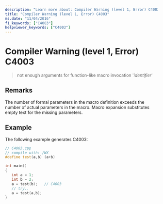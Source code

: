 ```yaml
---
description: "Learn more about: Compiler Warning (level 1, Error) C4003"
title: "Compiler Warning (level 1, Error) C4003"
ms.date: "11/04/2016"
f1_keywords: ["C4003"]
helpviewer_keywords: ["C4003"]
---
```

# Compiler Warning (level 1, Error) C4003

> not enough arguments for function-like macro invocation '*identifier*'

## Remarks

The number of formal parameters in the macro definition exceeds the number of actual parameters in the macro. Macro expansion substitutes empty text for the missing parameters.

## Example

The following example generates C4003:

```cpp
// C4003.cpp
// compile with: /WX
#define test(a,b) (a+b)

int main()
{
   int a = 1;
   int b = 2;
   a = test(b);   // C4003
   // try..
   a = test(a,b);
}
```
